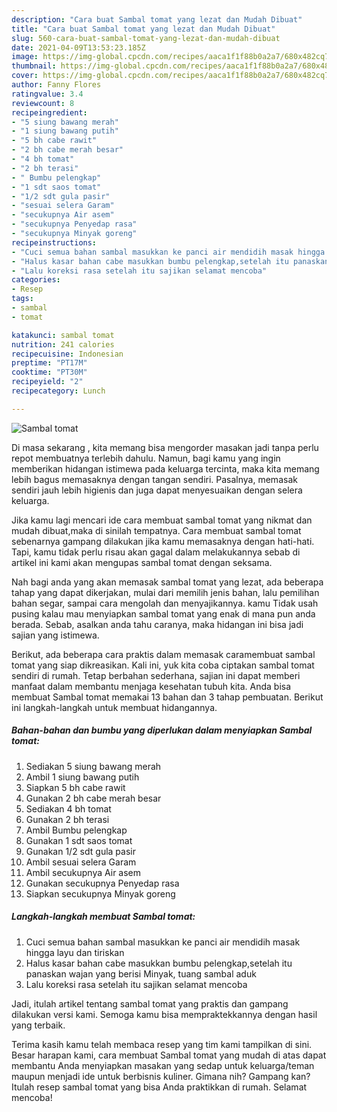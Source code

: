 ```yaml
---
description: "Cara buat Sambal tomat yang lezat dan Mudah Dibuat"
title: "Cara buat Sambal tomat yang lezat dan Mudah Dibuat"
slug: 560-cara-buat-sambal-tomat-yang-lezat-dan-mudah-dibuat
date: 2021-04-09T13:53:23.185Z
image: https://img-global.cpcdn.com/recipes/aaca1f1f88b0a2a7/680x482cq70/sambal-tomat-foto-resep-utama.jpg
thumbnail: https://img-global.cpcdn.com/recipes/aaca1f1f88b0a2a7/680x482cq70/sambal-tomat-foto-resep-utama.jpg
cover: https://img-global.cpcdn.com/recipes/aaca1f1f88b0a2a7/680x482cq70/sambal-tomat-foto-resep-utama.jpg
author: Fanny Flores
ratingvalue: 3.4
reviewcount: 8
recipeingredient:
- "5 siung bawang merah"
- "1 siung bawang putih"
- "5 bh cabe rawit"
- "2 bh cabe merah besar"
- "4 bh tomat"
- "2 bh terasi"
- " Bumbu pelengkap"
- "1 sdt saos tomat"
- "1/2 sdt gula pasir"
- "sesuai selera Garam"
- "secukupnya Air asem"
- "secukupnya Penyedap rasa"
- "secukupnya Minyak goreng"
recipeinstructions:
- "Cuci semua bahan sambal masukkan ke panci air mendidih masak hingga layu dan tiriskan"
- "Halus kasar bahan cabe masukkan bumbu pelengkap,setelah itu panaskan wajan yang berisi Minyak, tuang sambal aduk"
- "Lalu koreksi rasa setelah itu sajikan selamat mencoba"
categories:
- Resep
tags:
- sambal
- tomat

katakunci: sambal tomat 
nutrition: 241 calories
recipecuisine: Indonesian
preptime: "PT17M"
cooktime: "PT30M"
recipeyield: "2"
recipecategory: Lunch

---
```



![Sambal tomat](https://img-global.cpcdn.com/recipes/aaca1f1f88b0a2a7/680x482cq70/sambal-tomat-foto-resep-utama.jpg)

Di masa  sekarang , kita memang bisa mengorder masakan jadi tanpa perlu repot membuatnya terlebih dahulu. Namun, bagi kamu yang ingin memberikan hidangan istimewa pada keluarga tercinta, maka kita memang lebih bagus memasaknya dengan tangan sendiri. Pasalnya, memasak sendiri jauh lebih higienis dan juga dapat menyesuaikan dengan selera keluarga.

Jika kamu lagi mencari ide cara membuat sambal tomat yang nikmat dan mudah dibuat,maka di sinilah tempatnya. Cara membuat sambal tomat  sebenarnya gampang dilakukan jika kamu memasaknya dengan hati-hati. Tapi, kamu tidak perlu risau akan gagal dalam melakukannya 
sebab di artikel ini kami akan mengupas sambal tomat dengan seksama.  



Nah bagi anda yang akan memasak sambal tomat yang lezat, ada beberapa tahap yang dapat dikerjakan, mulai dari memilih jenis bahan, lalu pemilihan bahan segar, sampai cara mengolah dan menyajikannya. kamu Tidak usah pusing kalau mau menyiapkan sambal tomat yang enak di mana pun anda berada. Sebab, asalkan anda  tahu caranya, maka hidangan ini bisa jadi sajian yang istimewa.

Berikut, ada beberapa cara praktis  dalam memasak caramembuat sambal tomat yang siap dikreasikan. Kali ini, yuk kita coba ciptakan sambal tomat sendiri di rumah. Tetap berbahan sederhana, sajian ini dapat memberi manfaat dalam membantu menjaga kesehatan tubuh kita. Anda bisa membuat Sambal tomat memakai 13 bahan dan 3 tahap pembuatan. Berikut ini langkah-langkah untuk membuat hidangannya.

<!--inarticleads1-->

##### Bahan-bahan dan bumbu yang diperlukan dalam menyiapkan Sambal tomat:

1. Sediakan 5 siung bawang merah
1. Ambil 1 siung bawang putih
1. Siapkan 5 bh cabe rawit
1. Gunakan 2 bh cabe merah besar
1. Sediakan 4 bh tomat
1. Gunakan 2 bh terasi
1. Ambil  Bumbu pelengkap
1. Gunakan 1 sdt saos tomat
1. Gunakan 1/2 sdt gula pasir
1. Ambil sesuai selera Garam
1. Ambil secukupnya Air asem
1. Gunakan secukupnya Penyedap rasa
1. Siapkan secukupnya Minyak goreng




<!--inarticleads2-->

##### Langkah-langkah membuat Sambal tomat:

1. Cuci semua bahan sambal masukkan ke panci air mendidih masak hingga layu dan tiriskan
1. Halus kasar bahan cabe masukkan bumbu pelengkap,setelah itu panaskan wajan yang berisi Minyak, tuang sambal aduk
1. Lalu koreksi rasa setelah itu sajikan selamat mencoba




Jadi, itulah artikel tentang  sambal tomat  yang praktis dan gampang dilakukan versi kami. Semoga kamu bisa mempraktekkannya dengan hasil yang terbaik. 

Terima kasih kamu telah membaca resep yang tim kami tampilkan di sini. Besar harapan kami, cara membuat  Sambal tomat yang mudah di atas dapat membantu Anda menyiapkan masakan yang sedap untuk keluarga/teman maupun menjadi ide untuk berbisnis kuliner. Gimana nih? Gampang kan? Itulah resep sambal tomat yang bisa Anda praktikkan di rumah. Selamat mencoba!

